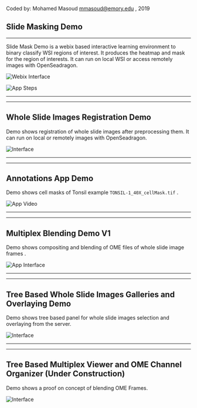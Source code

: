 Coded by: Mohamed Masoud <mmasoud@emory.edu> , 2019 <br>

## Slide Masking Demo
<hr>

Slide Mask Demo is a webix based interactive learning environment to binary classify WSI regions of interest. It produces the heatmap and mask for the region of interests. It can run on local WSI or access remotely images with OpenSeadragon.


![Webix Interface](https://github.com/Mmasoud1/Portfolios/ShowMe/SlideMask/Slide1.png)


![App Steps](https://github.com/Mmasoud1/Portfolios/ShowMe/SlideMask/SlideMaskToShowSteps.gif)



<hr>

<hr>

## Whole Slide Images Registration Demo

Demo shows registration of whole slide images after preprocessing them. It can run on local or remotely images with OpenSeadragon.


![Interface](https://github.com/Mmasoud1/Portfolios/ShowMe/DSA_OSD_Registration/RegisterInterface.png)



<hr>

<hr>

## Annotations App Demo

Demo shows cell masks of Tonsil example `TONSIL-1_40X_cellMask.tif` . 


![App Video](https://github.com/Mmasoud1/Portfolios/ShowMe/AnnotationsApp_v1/Tonsil_Mask_UploadDemo.gif)


<hr>

<hr>

## Multiplex Blending Demo V1

Demo  shows compositing and blending of OME files of whole slide image frames . 


![App Interface](https://github.com/Mmasoud1/Portfolios/ShowMe/MultiplexBlendWebGLDemo/Interface.png)


<hr>

<hr>

## Tree Based Whole Slide Images Galleries and Overlaying Demo

Demo shows tree based panel for whole slide images selection and overlaying from the server.

![Interface](https://github.com/Mmasoud1/Portfolios/ShowMe/imageOrganizerBasic/Interface.gif)


<hr>

<hr>

## Tree Based Multiplex Viewer and OME Channel Organizer (Under Construction)

Demo shows a proof on concept of blending OME Frames.

![Interface](https://github.com/Mmasoud1/Portfolios/ShowMe/TreeBasedMultiplexViewer/Interface.gif)














